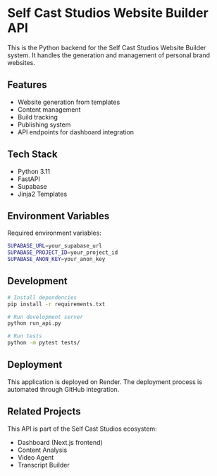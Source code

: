 # Self Cast Studios Website Builder API

This is the Python backend for the Self Cast Studios Website Builder system. It handles the generation and management of personal brand websites.

## Features

- Website generation from templates
- Content management
- Build tracking
- Publishing system
- API endpoints for dashboard integration

## Tech Stack

- Python 3.11
- FastAPI
- Supabase
- Jinja2 Templates

## Environment Variables

Required environment variables:

```bash
SUPABASE_URL=your_supabase_url
SUPABASE_PROJECT_ID=your_project_id
SUPABASE_ANON_KEY=your_anon_key
```

## Development

```bash
# Install dependencies
pip install -r requirements.txt

# Run development server
python run_api.py

# Run tests
python -m pytest tests/
```

## Deployment

This application is deployed on Render. The deployment process is automated through GitHub integration.

## Related Projects

This API is part of the Self Cast Studios ecosystem:
- Dashboard (Next.js frontend)
- Content Analysis
- Video Agent
- Transcript Builder
